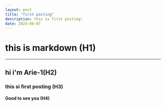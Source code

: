 ```yaml
---
layout: post
title: "first posting"
description: this is first posting!
date: 2024-08-07
---
```


# this is **markdown** (H1)
***

## hi i'm Arie-1(H2)
### this si first posting (H3)
#### Good to see you (H4)

<img src="">